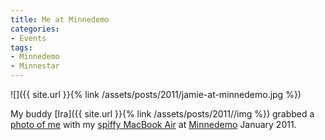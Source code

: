 ```yaml
---
title: Me at Minnedemo
categories:
- Events
tags:
- Minnedemo
- Minnestar
---
```


![]({{ site.url }}{% link /assets/posts/2011/jamie-at-minnedemo.jpg %})
  



My buddy [Ira]({{ site.url }}{% link /assets/posts/2011//img %}) grabbed a [photo of me](https://twitter.com/#!/ropadope/status/25727379884212224) with my [spiffy MacBook Air](/thingelstad/happy-birthday-macbook-air) at [Minnedemo](http://minnestar.org/minnedemo/) January 2011.
